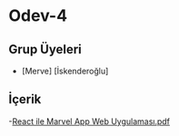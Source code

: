 # Odev-4

## Grup Üyeleri
- [Merve] [İskenderoğlu]

## İçerik

-[React ile Marvel App Web Uygulaması.pdf](https://github.com/K143-Hatay-Front-End-Web-Development/Odev-4/files/9428469/React.ile.Marvel.App.Web.Uygulamasi.pdf)
  
